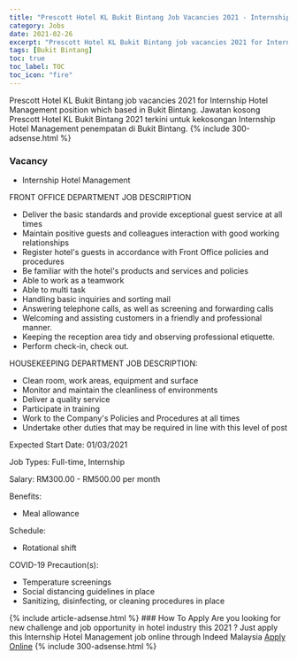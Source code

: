 ```yaml
---
title: "Prescott Hotel KL Bukit Bintang Job Vacancies 2021 - Internship Hotel Management" 
category: Jobs 
date: 2021-02-26 
excerpt: "Prescott Hotel KL Bukit Bintang job vacancies 2021 for Internship Hotel Management position which based in Bukit Bintang. Jawatan kosong Prescott Hotel KL Bukit Bintang 2021 terkini untuk kekosongan Internship Hotel Management penempatan di Bukit Bintang" 
tags: [Bukit Bintang] 
toc: true 
toc_label: TOC 
toc_icon: "fire" 
--- 
```


Prescott Hotel KL Bukit Bintang job vacancies 2021 for Internship Hotel Management position which based in Bukit Bintang. Jawatan kosong Prescott Hotel KL Bukit Bintang 2021 terkini untuk kekosongan Internship Hotel Management penempatan di Bukit Bintang. 
{% include 300-adsense.html %} 
### Vacancy 
- Internship Hotel Management 
<div><p>FRONT OFFICE DEPARTMENT JOB DESCRIPTION</p><ul><li>Deliver the basic standards and provide exceptional guest service at all times</li><li>Maintain positive guests and colleagues interaction with good working relationships</li><li>Register hotel's guests in accordance with Front Office policies and procedures</li><li>Be familiar with the hotel's products and services and policies</li><li>Able to work as a teamwork</li><li>Able to multi task</li><li>Handling basic inquiries and sorting mail</li><li>Answering telephone calls, as well as screening and forwarding calls</li><li>Welcoming and assisting customers in a friendly and professional manner.</li><li>Keeping the reception area tidy and observing professional etiquette.</li><li>Perform check-in, check out.</li></ul><p>HOUSEKEEPING DEPARTMENT JOB DESCRIPTION:</p><ul><li>Clean room, work areas, equipment and surface</li><li>Monitor and maintain the cleanliness of environments</li><li>Deliver a quality service</li><li>Participate in training</li><li>Work to the Company's Policies and Procedures at all times</li><li>Undertake other duties that may be required in line with this level of post</li></ul><p>Expected Start Date: 01/03/2021</p><p>Job Types: Full-time, Internship</p><p>Salary: RM300.00 - RM500.00 per month</p><p>Benefits:</p><ul><li>Meal allowance</li></ul><p>Schedule:</p><ul><li>Rotational shift</li></ul><p>COVID-19 Precaution(s):</p><ul><li>Temperature screenings</li><li>Social distancing guidelines in place</li><li>Sanitizing, disinfecting, or cleaning procedures in place</li></ul></div> 
{% include article-adsense.html %} 
### How To Apply 
Are you looking for new challenge and job opportunity in hotel industry this 2021 ?
Just apply this Internship Hotel Management job online through Indeed Malaysia 
<a href="https://malaysia.indeed.com/viewjob?jk=846e98ac8a0ef527" class="btn btn--info" target="_blank" rel="nofollow noopenner">Apply Online</a> 
{% include 300-adsense.html %} 